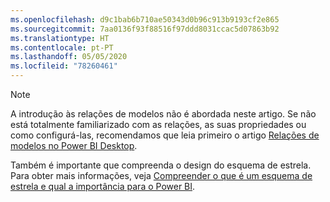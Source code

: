 ```yaml
---
ms.openlocfilehash: d9c1bab6b710ae50343d0b96c913b9193cf2e865
ms.sourcegitcommit: 7aa0136f93f88516f97ddd8031ccac5d07863b92
ms.translationtype: HT
ms.contentlocale: pt-PT
ms.lasthandoff: 05/05/2020
ms.locfileid: "78260461"
---
```

> [!NOTE]
> A introdução às relações de modelos não é abordada neste artigo. Se não está totalmente familiarizado com as relações, as suas propriedades ou como configurá-las, recomendamos que leia primeiro o artigo [Relações de modelos no Power BI Desktop](../../desktop-relationships-understand.md).
>
> Também é importante que compreenda o design do esquema de estrela. Para obter mais informações, veja [Compreender o que é um esquema de estrela e qual a importância para o Power BI](../star-schema.md).